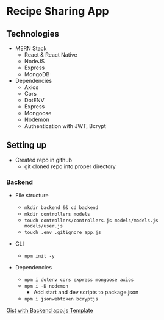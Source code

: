 # Recipe Sharing App
## Technologies
- MERN Stack
  - React & React Native
  - NodeJS
  - Express
  - MongoDB
- Dependencies
  - Axios
  - Cors
  - DotENV
  - Express 
  - Mongoose
  - Nodemon
  - Authentication with JWT, Bcrypt

## Setting up
- Created repo in github
  - git cloned repo into proper directory
  
### Backend
- File structure
  - ```mkdir backend && cd backend```
  - ```mkdir controllers models```
  - ```touch controllers/controllers.js models/models.js models/user.js```
  - ```touch .env .gitignore app.js```
  
- CLI
  - ```npm init -y```
- Dependencies
  - ```npm i dotenv cors express mongoose axios```
  - ```npm i -D nodemon```
    - Add start and dev scripts to package.json
  - ```npm i jsonwebtoken bcryptjs```

[Gist with Backend app.js Template](https://gist.github.com/mdcoxe/8bdab6db9826a0bab331f2e65dff2f66.js)
